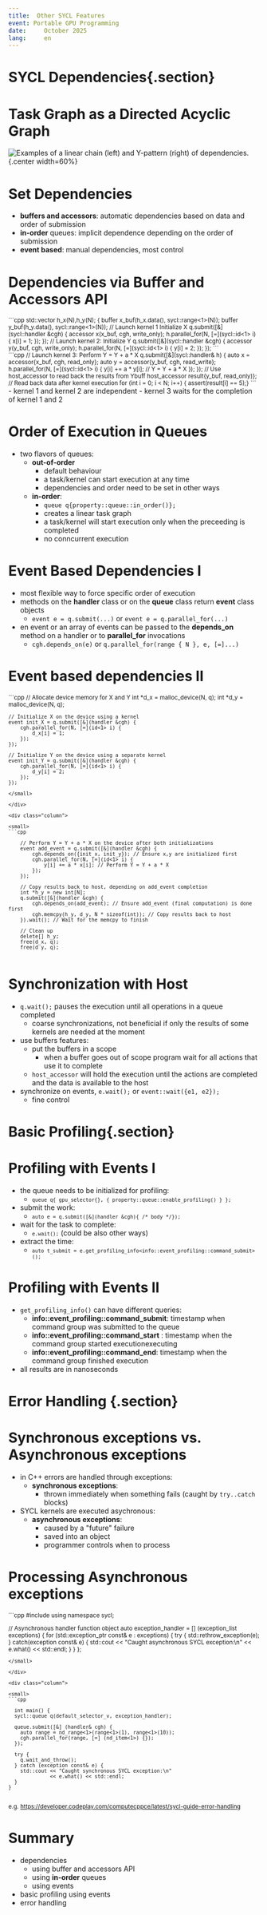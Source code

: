 ```yaml
---
title:  Other SYCL Features
event: Portable GPU Programming 
date:     October 2025
lang:     en
---
```


# SYCL Dependencies{.section}

# Task Graph as a Directed Acyclic Graph

![Examples of a linear chain (left) and Y-pattern (right) of dependencies.](img/graphs.svg){.center width=60%}

# Set Dependencies

  - **buffers and accessors**: automatic dependencies based on data and order of submission
  - **in-order** queues: implicit dependence depending on the order of submission
  - **event based**: manual dependencies, most control



# Dependencies via Buffer and Accessors API

<div class="column">
<small>
```cpp
    std::vector<int> h_x(N),h_y(N);
    {
      buffer<int, 1> x_buf(h_x.data(), sycl::range<1>(N)); 
      buffer<int, 1> y_buf(h_y.data(), sycl::range<1>(N)); 
      // Launch kernel 1 Initialize X
      q.submit([&](sycl::handler &cgh) {
        accessor x(x_buf, cgh, write_only);
        h.parallel_for(N, [=](sycl::id<1> i) {
            x[i] = 1;
        });
      });
      // Launch kernel 2: Initialize Y
      q.submit([&](sycl::handler &cgh) {
        accessor y(y_buf, cgh, write_only);
        h.parallel_for(N, [=](sycl::id<1> i) {
            y[i] = 2; 
        });
      }); 
``` 
</small>

</div>

<div class="column">

<small>
```cpp      
      // Launch kernel 3: Perform Y = Y + a * X
      q.submit([&](sycl::handler& h) {
        auto x = accessor{x_buf, cgh, read_only};
        auto y = accessor{y_buf, cgh, read_write};
        h.parallel_for(N, [=](sycl::id<1> i) {
           y[i] += a * y[i]; // Y = Y + a * X
        });
      });
      // Use host_accessor to read back the results from Ybuff
      host_accessor result{y_buf, read_only)}; // Read back data after kernel execution
      for (int i = 0; i < N; i++) {
        assert(result[i] == 5);}
``` 
</small>

</div>
 - kernel 1 and kernel 2 are independent
 - kernel 3 waits for the completion of kernel 1 and 2 

# Order of Execution in Queues

 - two flavors of queues:
    - **out-of-order**
        - default behaviour
        - a task/kernel can start execution at any time
        - dependencies and order need to be set in other ways
    - **in-order**: 
        - `queue q{property::queue::in_order()};`
        - creates a linear task graph
        - a task/kernel  will start execution only when the preceeding is completed
        - no conncurrent execution

# Event Based Dependencies I
 - most flexible way to force specific order of execution
 - methods on the **handler** class or on the **queue** class return  **event** class objects
      - `event e = q.submit(...)` or `event e = q.parallel_for(...)` 
 - en event or an array of events can  be passed to the **depends_on** method on a handler or to **parallel_for** invocations
      - `cgh.depends_on(e)`  or `q.parallel_for(range { N }, e, [=]...)` 

# Event based dependencies II

<div class="column">
<small>
```cpp
      // Allocate device memory for X and Y
    int *d_x = malloc_device<int>(N, q);
    int *d_y = malloc_device<int>(N, q);

    // Initialize X on the device using a kernel
    event init_X = q.submit([&](handler &cgh) {
        cgh.parallel_for(N, [=](id<1> i) {
            d_x[i] = 1; 
        });
    });

    // Initialize Y on the device using a separate kernel
    event init_Y = q.submit([&](handler &cgh) {
        cgh.parallel_for(N, [=](id<1> i) {
            d_y[i] = 2; 
        });
    });
```
</small>

</div>

<div class="column">

<small>
```cpp

    // Perform Y = Y + a * X on the device after both initializations
    event add_event = q.submit([&](handler &cgh) {
        cgh.depends_on({init_x, init_y}); // Ensure x,y are initialized first
        cgh.parallel_for(N, [=](id<1> i) {
            y[i] += a * x[i]; // Perform Y = Y + a * X
        });
    });

    // Copy results back to host, depending on add_event completion
    int *h_y = new int[N];
    q.submit([&](handler &cgh) {
        cgh.depends_on(add_event); // Ensure add_event (final computation) is done first
        cgh.memcpy(h_y, d_y, N * sizeof(int)); // Copy results back to host
    }).wait(); // Wait for the memcpy to finish

    // Clean up
    delete[] h_y;
    free(d_x, q);
    free(d_y, q);
``` 
</small>

</div>

# Synchronization with Host

 - `q.wait();` pauses the execution until all operations in a queue completed
    - coarse synchronizations, not beneficial if only the results of some kernels are needed at the moment
 - use buffers features:
    - put the buffers in a scope
      - when a buffer goes out of scope program  wait for all actions that use it to complete
    - `host_accessor` will hold the execution until the actions are completed and the data is available to the host
 - synchronize on events,  `e.wait();` or `event::wait({e1, e2});`
    - fine control

# Basic Profiling{.section}

#  Profiling with Events I

 - the queue needs to be initialized for profiling:
    - <small>`queue q{ gpu_selector{}, { property::queue::enable_profiling() } };`</small>
 - submit the work:
    - <small>`auto e = q.submit([&](handler &cgh){ /* body */});`</small>
 - wait for the task to complete:
    - <small>`e.wait();`</small> (could be also other ways)
 - extract the time:
   - <small>`auto t_submit = e.get_profiling_info<info::event_profiling::command_submit>();`</small>

# Profiling with Events II

 - `get_profiling_info()`  can have different queries:
    - **info::event_profiling::command_submit**: timestamp when command group was submitted to the queue
    - **info::event_profiling::command_start** : timestamp when the command group started executionexecuting 
    - **info::event_profiling::command_end**: timestamp when the command group  finished execution
  - all results are in nanoseconds

# Error Handling {.section}

# Synchronous exceptions vs. Asynchronous exceptions

  - in C++ errors are handled through exceptions:
    - **synchronous exceptions**:
        - thrown immediately when something fails (caught by `try..catch` blocks)
  - SYCL kernels are executed asychronous:
    - **asynchronous exceptions**:
        - caused by a "future" failure 
        - saved into an object 
        - programmer controls when to process

# Processing Asynchronous exceptions

<div class="column">
<small>
```cpp
#include <sycl/sycl.hpp>
using namespace sycl;

// Asynchronous handler function object
auto exception_handler = [] (exception_list exceptions) {
    for (std::exception_ptr const& e : exceptions) {
      try {
        std::rethrow_exception(e);
      } catch(exception const& e) {
        std::cout << "Caught asynchronous SYCL exception:\n"
                  << e.what() << std::endl;
      }
    }
  };
```
</small>

</div>

<div class="column">

<small>
```cpp

  int main() {
  sycl::queue q(default_selector_v, exception_handler);

  queue.submit([&] (handler& cgh) {
    auto range = nd_range<1>(range<1>(1), range<1>(10));
    cgh.parallel_for(range, [=] (nd_item<1>) {});
  });

  try {
    q.wait_and_throw();
  } catch (exception const& e) {
    std::cout << "Caught synchronous SYCL exception:\n"
              << e.what() << std::endl;
  }
}
``` 
</small>
</div>

<small>e.g. https://developer.codeplay.com/computecppce/latest/sycl-guide-error-handling</small> 


# Summary
- dependencies
    - using buffer and accessors API
    - using **in-order** queues
    - using events
- basic profiling using events
- error handling
